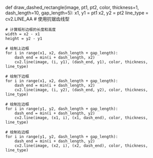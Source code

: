 def draw_dashed_rectangle(image, pt1, pt2, color, thickness=1, dash_length=10, gap_length=5):
    x1, y1 = pt1
    x2, y2 = pt2
    line_type = cv2.LINE_AA  # 使用抗锯齿线型

    # 计算矩形边框的长度和高度
    width = x2 - x1
    height = y2 - y1

    # 绘制上边框
    for i in range(x1, x2, dash_length + gap_length):
        dash_end = min(i + dash_length, x2)
        cv2.line(image, (i, y1), (dash_end, y1), color, thickness, line_type)

    # 绘制下边框
    for i in range(x1, x2, dash_length + gap_length):
        dash_end = min(i + dash_length, x2)
        cv2.line(image, (i, y2), (dash_end, y2), color, thickness, line_type)

    # 绘制左边框
    for i in range(y1, y2, dash_length + gap_length):
        dash_end = min(i + dash_length, y2)
        cv2.line(image, (x1, i), (x1, dash_end), color, thickness, line_type)

    # 绘制右边框
    for i in range(y1, y2, dash_length + gap_length):
        dash_end = min(i + dash_length, y2)
        cv2.line(image, (x2, i), (x2, dash_end), color, thickness, line_type)

